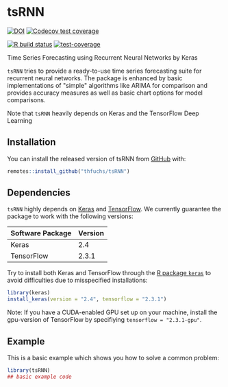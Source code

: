 
# tsRNN

<!-- badges: start -->
[![DOI](https://zenodo.org/badge/290276771.svg)](https://zenodo.org/badge/latestdoi/290276771)
[![Codecov test coverage](https://codecov.io/gh/thfuchs/tsRNN/branch/master/graph/badge.svg)](https://codecov.io/gh/thfuchs/tsRNN?branch=master)

[![R build status](https://github.com/thfuchs/tsRNN/workflows/R-CMD-check/badge.svg)](https://github.com/thfuchs/tsRNN/actions)
[![test-coverage](https://github.com/thfuchs/tsRNN/workflows/test-coverage/badge.svg)](https://github.com/thfuchs/tsRNN/actions)
<!-- badges: end -->

Time Series Forecasting using Recurrent Neural Networks by Keras

`tsRNN` tries to provide a ready-to-use time series forecasting suite for recurrent neural networks. The package is enhanced by basic implementations of "simple" algorithms like ARIMA for comparison and provides accuracy measures as well as basic chart options for model comparisons.  

Note that `tsRNN` heavily depends on Keras and the TensorFlow Deep Learning
    
## Installation

You can install the released version of tsRNN from [GitHub](https://github.com/thfuchs/tsRNN) with:

``` r
remotes::install_github("thfuchs/tsRNN")
```

## Dependencies

`tsRNN` highly depends on [Keras](https://keras.io/) and [TensorFlow](https://www.tensorflow.org/). We currently guarantee the package to work with the following versions:

Software Package | Version
---------------- | --------
Keras            | 2.4
TensorFlow       | 2.3.1

Try to install both Keras and TensorFlow through the [R package `keras`](https://cran.r-project.org/package=keras) to avoid difficulties due to misspecified installations:

``` r
library(keras)
install_keras(version = "2.4", tensorflow = "2.3.1")
```

Note: If you have a CUDA-enabled GPU set up on your machine, install the gpu-version of TensorFlow by specifiying `tensorflow = "2.3.1-gpu"`.

## Example

This is a basic example which shows you how to solve a common problem:

``` r
library(tsRNN)
## basic example code
```
